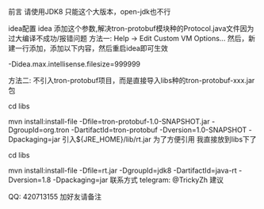 前言
请使用JDK8 只能这个大版本，open-jdk也不行

idea配置
idea 添加这个参数,解决tron-protobuf模块种的Protocol.java文件因为过大编译不成功/报错问题
方法一:
Help -> Edit Custom VM Options... 然后，新建一行添加，添加以下内容，然后重启idea即可生效


-Didea.max.intellisense.filesize=999999

方法二:
不引入tron-protobuf项目，而是直接导入libs种的tron-protobuf-xxx.jar包

cd libs

mvn install:install-file -Dfile=tron-protobuf-1.0-SNAPSHOT.jar -DgroupId=org.tron -DartifactId=tron-protobuf -Dversion=1.0-SNAPSHOT -Dpackaging=jar
引入${JRE_HOME}/lib/rt.jar
为了方便引用 我直接放到libs下了

cd libs

mvn install:install-file -Dfile=rt.jar -DgroupId=jdk8 -DartifactId=java-rt -Dversion=1.8 -Dpackaging=jar
联系方式
telegram: @TrickyZh  建议

QQ: 420713155 加好友请备注
